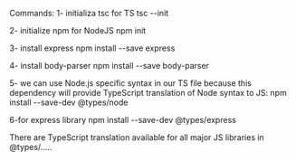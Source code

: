 Commands:
1- initializa tsc for TS
tsc --init

2- initialize npm for NodeJS
npm init

3- install express
npm install --save express

4- install body-parser
npm install --save body-parser

5- we can use Node.js specific syntax in our TS file because this dependency will provide TypeScript translation of Node syntax to JS:
npm install --save-dev @types/node

6-for express library
npm install --save-dev @types/express

There are TypeScript translation available for all major JS libraries in @types/.....